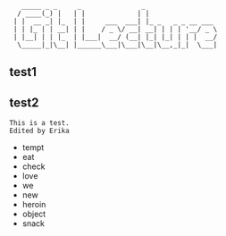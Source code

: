 ```
   _____ _ _     _               _                  
  / ____(_) |   | |             | |                 
 | |  __ _| |_  | |     ___  ___| |_ _   _ _ __ ___ 
 | | |_ | | __| | |    / _ \/ __| __| | | | '__/ _ \
 | |__| | | |_  | |___|  __/ (__| |_| |_| | | |  __/
  \_____|_|\__| |______\___|\___|\__|\__,_|_|  \___|
```

## test1

## test2

```
This is a test.
Edited by Erika
```
- tempt
- eat
- check
- love
- we
- new
- heroin
- object
- snack
